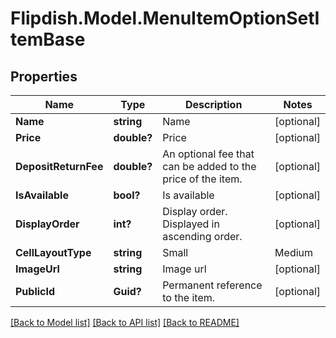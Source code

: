 # Flipdish.Model.MenuItemOptionSetItemBase
## Properties

Name | Type | Description | Notes
------------ | ------------- | ------------- | -------------
**Name** | **string** | Name | [optional] 
**Price** | **double?** | Price | [optional] 
**DepositReturnFee** | **double?** | An optional fee that can be added to the price of the item. | [optional] 
**IsAvailable** | **bool?** | Is available | [optional] 
**DisplayOrder** | **int?** | Display order. Displayed in ascending order. | [optional] 
**CellLayoutType** | **string** | Small | Medium | Large  Affects the layout of the menu. | [optional] 
**ImageUrl** | **string** | Image url | [optional] 
**PublicId** | **Guid?** | Permanent reference to the item. | [optional] 

[[Back to Model list]](../README.md#documentation-for-models) [[Back to API list]](../README.md#documentation-for-api-endpoints) [[Back to README]](../README.md)

